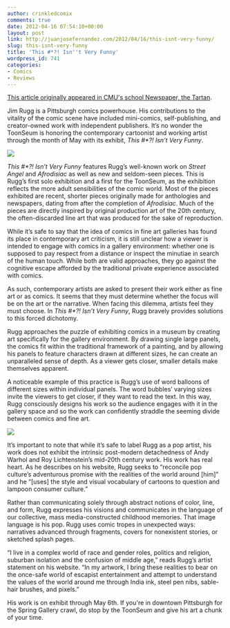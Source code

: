 ```yaml
---
author: crinkledcomix
comments: true
date: 2012-04-16 07:54:10+00:00
layout: post
link: http://juanjosefernandez.com/2012/04/16/this-isnt-very-funny/
slug: this-isnt-very-funny
title: 'This #*?! Isn''t Very Funny'
wordpress_id: 741
categories:
- Comics
- Reviews
---
```


[This article originally appeared in CMU's school Newspaper, the Tartan](https://thetartan.org/2012/4/16/pillbox/jim-rugg).

Jim Rugg is a Pittsburgh comics powerhouse. His contributions to the vitality of the comic scene have included mini-comics, self-publishing, and creator-owned work with independent publishers. It’s no wonder the ToonSeum is honoring the contemporary cartoonist and working artist through the month of May with its exhibit, _This #*?! Isn’t Very Funny_.

![](http://fernandezjuanjose.files.wordpress.com/2012/04/jim-rugg.jpeg)

_This #*?! Isn’t Very Funny_ features Rugg’s well-known work on _Street Angel_ and _Afrodisiac_ as well as new and seldom-seen pieces. This is Rugg’s first solo exhibition and a first for the ToonSeum, as the exhibition reflects the more adult sensibilities of the comic world. Most of the pieces exhibited are recent, shorter pieces originally made for anthologies and newspapers, dating from after the completion of _Afrodisiac_. Much of the pieces are directly inspired by original production art of the 20th century, the often-discarded line art that was produced for the sake of reproduction.

While it’s safe to say that the idea of comics in fine art galleries has found its place in contemporary art criticism, it is still unclear how a viewer is intended to engage with comics in a gallery environment: whether one is supposed to pay respect from a distance or inspect the minutiae in search of the human touch. While both are valid approaches, they go against the cognitive escape afforded by the traditional private experience associated with comics.

As such, contemporary artists are asked to present their work either as fine art or as comics. It seems that they must determine whether the focus will be on the art or the narrative. When facing this dilemma, artists feel they must choose. In _This #*?! Isn’t Very Funny_, Rugg bravely provides solutions to this forced dichotomy.

Rugg approaches the puzzle of exhibiting comics in a museum by creating art specifically for the gallery environment. By drawing single large panels, the comics fit within the traditional framework of a painting, and by allowing his panels to feature characters drawn at different sizes, he can create an unparalleled sense of depth. As a viewer gets closer, smaller details make themselves apparent.

A noticeable example of this practice is Rugg’s use of word balloons of different sizes within individual panels. The word bubbles’ varying sizes invite the viewers to get closer, if they want to read the text. In this way, Rugg consciously designs his work so the audience engages with it in the gallery space and so the work can confidently straddle the seeming divide between comics and fine art.

[![](http://fernandezjuanjose.files.wordpress.com/2012/04/6221166828_f71dc5841e_o.jpeg)](http://jimrugg.com/2011/11/the-top-ten-greatest-vein-artists-in-comics-history-november/)

It’s important to note that while it’s safe to label Rugg as a pop artist, his work does not exhibit the intrinsic post-modern detachedness of Andy Warhol and Roy Lichtenstein’s mid-20th century work. His work has real heart. As he describes on his website, Rugg seeks to “reconcile pop culture’s adventurous promise with the realities of the world around [him]” and he “[uses] the style and visual vocabulary of cartoons to question and lampoon consumer culture.”

Rather than communicating solely through abstract notions of color, line, and form, Rugg expresses his visions and communicates in the language of our collective, mass media-constructed childhood memories. That image language is his pop. Rugg uses comic tropes in unexpected ways: narratives advanced through fragments, covers for nonexistent stories, or sketched splash pages.

“I live in a complex world of race and gender roles, politics and religion, suburban isolation and the confusion of middle age,” reads Rugg’s artist statement on his website. “In my artwork, I bring these realities to bear on the once-safe world of escapist entertainment and attempt to understand the values of the world around me through India ink, steel pen nibs, sable-hair brushes, and pixels.”

His work is on exhibit through May 6th. If you're in downtown Pittsburgh for the Spring Gallery crawl, do stop by the ToonSeum and give his art a chunk of your time.
